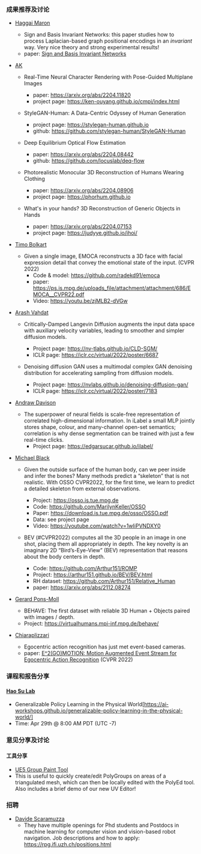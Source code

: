 ### 成果推荐及讨论
- [Haggai Maron](https://twitter.com/HaggaiMaron)
  - Sign and Basis Invariant Networks: this paper studies how to process Laplacian-based graph positional encodings in an *invariant* way. Very nice theory and strong experimental results!
  - paper: [Sign and Basis Invariant Networks](https://arxiv.org/abs/2202.13013)

- [AK](https://twitter.com/ak92501/status/1518771622274113542)
  - Real-Time Neural Character Rendering with Pose-Guided Multiplane Images
    - paper: https://arxiv.org/abs/2204.11820
    - project page: https://ken-ouyang.github.io/cmpi/index.html

  - StyleGAN-Human: A Data-Centric Odyssey of Human Generation
    - project page: https://stylegan-human.github.io
    - github: https://github.com/stylegan-human/StyleGAN-Human

  - Deep Equilibrium Optical Flow Estimation
    - paper: https://arxiv.org/abs/2204.08442
    - github: https://github.com/locuslab/deq-flow

  - Photorealistic Monocular 3D Reconstruction of Humans Wearing Clothing
    - paper: https://arxiv.org/abs/2204.08906
    - project page: https://phorhum.github.io

  - What's in your hands? 3D Reconstruction of Generic Objects in Hands
    - paper: https://arxiv.org/abs/2204.07153
    - project page: https://judyye.github.io/ihoi/

- [Timo Bolkart](https://twitter.com/BolkartTimo)
  - Given a single image, EMOCA reconstructs a 3D face with facial expression detail that convey the emotional state of the input. (CVPR 2022)
    - Code & model: https://github.com/radekd91/emoca
    - paper: https://ps.is.mpg.de/uploads_file/attachment/attachment/686/EMOCA__CVPR22.pdf
    - Video: https://youtu.be/zjMLB2-dVGw

- [Arash Vahdat](https://twitter.com/ArashVahdat/status/1518633108764909569)
  - Critically-Damped Langevin Diffusion augments the input data space with auxiliary velocity variables, leading to smoother and simpler diffusion models.
    - Project page: https://nv-tlabs.github.io/CLD-SGM/
    - ICLR page: https://iclr.cc/virtual/2022/poster/6687

  - Denoising diffusion GAN uses a multimodal complex GAN denoising distribution for accelerating sampling from diffusion models. 
    - Project page: https://nvlabs.github.io/denoising-diffusion-gan/
    - ICLR page: https://iclr.cc/virtual/2022/poster/7183

- [Andraw Davison](https://twitter.com/AjdDavison)
  - The superpower of neural fields is scale-free representation of correlated high-dimensional information. In iLabel a small MLP jointly stores shape, colour, and many-channel open-set semantics; correlation is why dense segmentation can be trained with just a few real-time clicks.
    - Project page: https://edgarsucar.github.io/ilabel/

- [Michael Black](https://twitter.com/Michael_J_Black)
  - Given the outside surface of the human body, can we peer inside and infer the bones?  Many methods predict a “skeleton” that is not realistic. With OSSO CVPR2022, for the first time, we learn to predict a detailed skeleton from external observations.
    - Project: https://osso.is.tue.mpg.de
    - Code: https://github.com/MarilynKeller/OSSO
    - Paper: https://download.is.tue.mpg.de/osso/OSSO.pdf
    - Data: see project page
    - Video: https://youtube.com/watch?v=1wIiPVNDXY0

  - BEV (#CVPR2022) computes all the 3D people in an image in one shot, placing them all appropriately in depth. The key novelty is an imaginary 2D “Bird’s-Eye-View” (BEV) representation that reasons about the body centers in depth.
    - Code: https://github.com/Arthur151/ROMP
    - Project: https://arthur151.github.io/BEV/BEV.html
    - RH dataset: https://github.com/Arthur151/Relative_Human
    - paper: https://arxiv.org/abs/2112.08274

- [Gerard Pons-Moll](https://twitter.com/GerardPonsMoll1/status/1517111135572484097)
  - BEHAVE: The first dataset with reliable 3D Human + Objects paired with images / depth. 
  - Project: https://virtualhumans.mpi-inf.mpg.de/behave/

- [Chiaraplizzari](https://twitter.com/chiaraplizzari/status/1516915975463088129)
  - Egocentric action recognition has just met event-based cameras.
  - paper: [E^2(GO)MOTION: Motion Augmented Event Stream for Egocentric Action Recognition](arxiv.org/pdf/2112.03596.pdf) (CVPR 2022)

### 课程和报告分享
#### [Hao Su Lab](https://twitter.com/HaoSuLabUCSD)
  - Generalizable Policy Learning in the Physical World[https://ai-workshops.github.io/generalizable-policy-learning-in-the-physical-world/]
  - Time: Apr 29th @ 8:00 AM PDT (UTC -7)


### 意见分享及讨论
#### 工具分享
 - [UE5 Group Paint Tool](https://twitter.com/hashtag/UE5?src=hashtag_click)
  - This is useful to quickly create/edit PolyGroups on areas of a triangulated mesh, which can then be locally edited with the PolyEd tool. Also includes a brief demo of our new UV Editor!


### 招聘
  - [Davide Scaramuzza](https://twitter.com/davsca1)
    - They have multiple openings for Phd students and Postdocs in machine learning for computer vision and vision-based robot navigation. Job descriptions and how to apply: https://rpg.ifi.uzh.ch/positions.html
